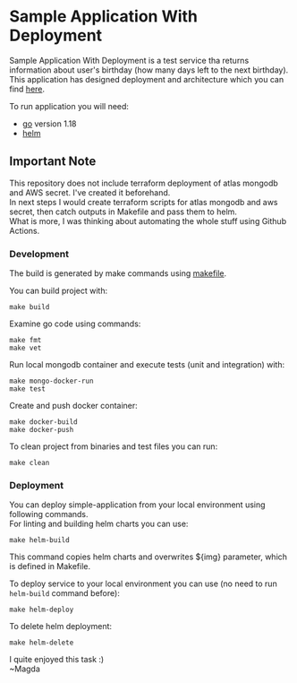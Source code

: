 # Sample Application With Deployment

Sample Application With Deployment is a test service tha returns information about user's birthday (how many days left to the next birthday).  
This application has designed deployment and architecture which you can find [here](docs/system.md).

To run application you will need:
 - [go](https://go.dev/) version 1.18
 - [helm](https://helm.sh/)

## Important Note
This repository does not include terraform deployment of atlas mongodb and AWS secret. I've created it beforehand.  
In next steps I would create terraform scripts for atlas mongodb and aws secret, then catch outputs in Makefile and pass them to helm.  
What is more, I was thinking about automating the whole stuff using Github Actions.  

### Development
The build is generated by make commands using [makefile](Makefile).

You can build project with:
```
make build
```
Examine go code using commands:
```
make fmt
make vet
```
Run local mongodb container and execute tests (unit and integration) with:
```
make mongo-docker-run 
make test
```
Create and push docker container:
```
make docker-build
make docker-push
```
To clean project from binaries and test files you can run:
```
make clean
```

### Deployment

You can deploy simple-application from your local environment using following commands.  
For linting and building helm charts you can use:
```
make helm-build
```
This command copies helm charts and overwrites ${img} parameter, which is defined in Makefile.  

To deploy service to your local environment you can use (no need to run `helm-build` command before):
```
make helm-deploy
```
To delete helm deployment:
```
make helm-delete
```

I quite enjoyed this task :)  
~Magda
